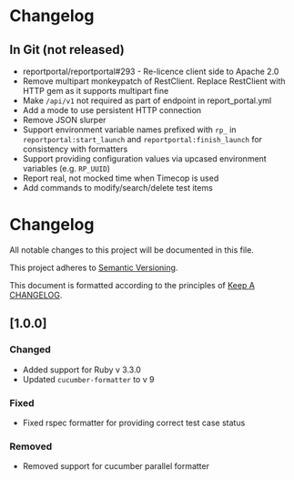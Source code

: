 # Changelog

## In Git (not released)

* reportportal/reportportal#293 - Re-licence client side to Apache 2.0
* Remove multipart monkeypatch of RestClient. Replace RestClient with HTTP gem as it supports multipart fine
* Make `/api/v1` not required as part of endpoint in report_portal.yml
* Add a mode to use persistent HTTP connection
* Remove JSON slurper
* Support environment variable names prefixed with `rp_` in `reportportal:start_launch` and `reportportal:finish_launch` for consistency with formatters
* Support providing configuration values via upcased environment variables (e.g. `RP_UUID`)
* Report real, not mocked time when Timecop is used
* Add commands to modify/search/delete test items

# Changelog

All notable changes to this project will be documented in this file.

This project adheres to [Semantic Versioning](http://semver.org).

This document is formatted according to the principles of [Keep A CHANGELOG](http://keepachangelog.com).

## [1.0.0]
### Changed
- Added support for Ruby v 3.3.0
- Updated `cucumber-formatter` to v 9

### Fixed
- Fixed rspec formatter for providing correct test case status

### Removed
- Removed support for cucumber parallel formatter
